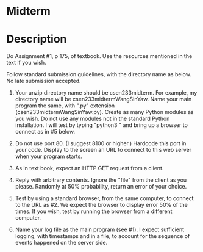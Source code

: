 # Midterm

# Description

Do Assignment #1, p 175, of textbook. Use the resources mentioned in the text if you wish.

Follow standard submission guidelines, with the directory name as below. No late submission accepted.

1. Your unzip directory name should be csen233midterm<last><first>. For example, my directory name will be csen233midtermWangSinYaw. Name your main program the same, with ".py" extension (csen233midtermWangSinYaw.py). Create as many Python modules as you wish. Do not use any modules not in the standard Python installation. I will test by typing "python3 <your main file name>" and bring up a browser to connect as in #5 below.

2. Do not use port 80. (I suggest 8100 or higher.) Hardcode this port in your code. Display to the screen an URL to connect to this web server when your program starts.

3. As in text book, expect an HTTP GET request from a client.

4. Reply with arbitrary contents. Ignore the "file" from the client as you please. Randomly at 50% probability, return an error of your choice.

5. Test by using a standard browser, from the same computer, to connect to the URL as #2. We expect the browser to display error 50% of the times. If you wish, test by running the browser from a different computer.

6. Name your log file as the main program (see #1). I expect sufficient logging, with timestamps and in a file, to account for the sequence of events happened on the server side.
